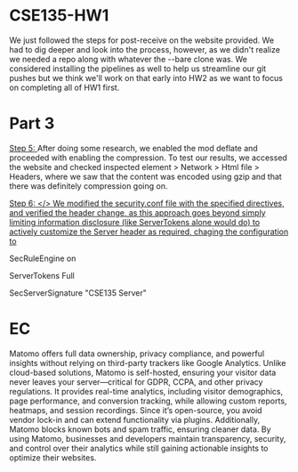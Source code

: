 # CSE135-HW1

We just followed the steps for post-receive on the website provided. We had to dig deeper and look into the process, however, as we didn't realize we needed a repo along with whatever the --bare clone was. We considered installing the pipelines as well to help us streamline our git pushes but we think we'll work on that early into HW2 as we want to focus on completing all of HW1 first.

# Part 3
<ins>Step 5: </ins>
After doing some research, we enabled the mod deflate and proceeded with enabling the compression. To test our results, we accessed the website and checked inspected element > Network > Html file > Headers, where we saw that the content was encoded using gzip and that there was definitely compression going on.

<ins>Step 6: </>
We modified the security.conf file with the specified directives, and verified the header change, as this approach goes beyond simply limiting information disclosure (like ServerTokens alone would do) to actively customize the Server header as required, chaging the configuration to

SecRuleEngine on 

ServerTokens Full

SecServerSignature "CSE135 Server"

# EC
Matomo offers full data ownership, privacy compliance, and powerful insights without relying on third-party trackers like Google Analytics. Unlike cloud-based solutions, Matomo is self-hosted, ensuring your visitor data never leaves your server—critical for GDPR, CCPA, and other privacy regulations. It provides real-time analytics, including visitor demographics, page performance, and conversion tracking, while allowing custom reports, heatmaps, and session recordings. Since it’s open-source, you avoid vendor lock-in and can extend functionality via plugins. Additionally, Matomo blocks known bots and spam traffic, ensuring cleaner data. By using Matomo, businesses and developers maintain transparency, security, and control over their analytics while still gaining actionable insights to optimize their websites.

